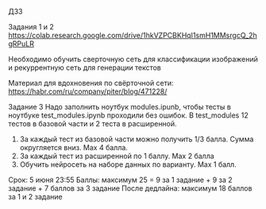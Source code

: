 ДЗ3 

Задания 1 и 2
https://colab.research.google.com/drive/1hkVZPCBKHqI1smH1MMsrgcQ_2hgRPuLR

Необходимо обучить сверточную сеть для классификации изображений и рекуррентную сеть для генерации текстов

Материал для вдохновения по свёрточной сети:
https://habr.com/ru/company/piter/blog/471228/

Задание 3
Надо заполнить ноутбук modules.ipunb, чтобы тесты в ноутбуке test_modules.ipynb проходили без ошибок. В test_modules 12 тестов в базовой части и 2 теста в расширенной. 

1) За каждый тест из базовой части можно получить 1/3 балла. Сумма округляется вниз. Max 4 балла. 
2) За каждый тест из расширенной по 1 баллу.  Max 2 балла
3) Обучить нейросеть на наборе данных по варианту. Max 1 балл.


Срок: 5 июня 23:55
Баллы: максимум 25 = 9 за 1 задание + 9 за 2 задание + 7 баллов за 3 задание
После дедлайна: максимум 18 баллов за 1 и 2 задание
